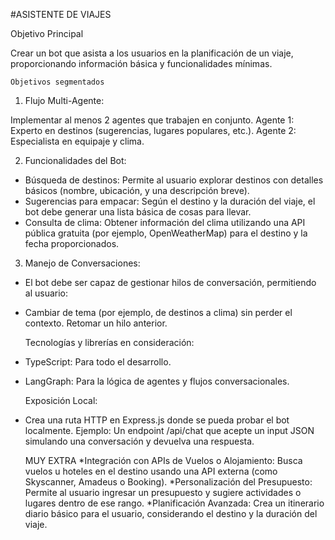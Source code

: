 #ASISTENTE DE VIAJES

  Objetivo Principal

Crear un bot que asista a los usuarios en la planificación de un viaje, proporcionando información básica y funcionalidades mínimas.


    Objetivos segmentados

1. Flujo Multi-Agente:

Implementar al menos 2 agentes que trabajen en conjunto.
Agente 1: Experto en destinos (sugerencias, lugares populares, etc.).
Agente 2: Especialista en equipaje y clima.

2. Funcionalidades del Bot:

* Búsqueda de destinos: Permite al usuario explorar destinos con detalles básicos (nombre, ubicación, y una descripción breve).
* Sugerencias para empacar: Según el destino y la duración del viaje, el bot debe generar una lista básica de cosas para llevar.
* Consulta de clima: Obtener información del clima utilizando una API pública gratuita (por ejemplo, OpenWeatherMap) para el destino y la fecha proporcionados.

3. Manejo de Conversaciones:

* El bot debe ser capaz de gestionar hilos de conversación, permitiendo al usuario:
* Cambiar de tema (por ejemplo, de destinos a clima) sin perder el contexto.
Retomar un hilo anterior.

    Tecnologías y  librerías en consideración:

* TypeScript: Para todo el desarrollo.
* LangGraph: Para la lógica de agentes y flujos conversacionales.

    Exposición Local:

* Crea una ruta HTTP en Express.js donde se pueda probar el bot localmente.
Ejemplo: Un endpoint /api/chat que acepte un input JSON simulando una conversación y devuelva una respuesta.




    MUY EXTRA
*Integración con APIs de Vuelos o Alojamiento:
Busca vuelos u hoteles en el destino usando una API externa (como Skyscanner, Amadeus o Booking).
*Personalización del Presupuesto:
Permite al usuario ingresar un presupuesto y sugiere actividades o lugares dentro de ese rango.
*Planificación Avanzada:
Crea un itinerario diario básico para el usuario, considerando el destino y la duración del viaje.
